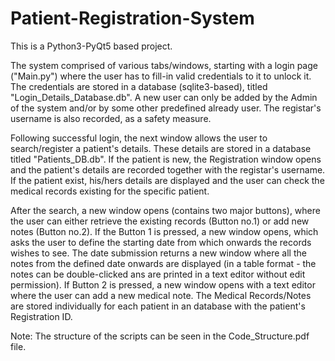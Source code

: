# Patient-Registration-System
This is a Python3-PyQt5 based project.

The system comprised of various tabs/windows, starting with a login page ("Main.py") where the user has to fill-in valid credentials to it to unlock it. The credentials are stored in a database (sqlite3-based), titled "Login_Details_Database.db". A new user can only be added by the Admin of the system and/or by some other predefined already user. The registar's username is also recorded, as a safety measure. 

Following successful login, the next window allows the user to search/register a patient's details. These details are stored in a database titled "Patients_DB.db". If the patient is new, the Registration window opens and the patient's details are recorded together with the registar's username. If the patient exist, his/hers details are displayed and the user can check the medical records existing for the specific patient.    

After the search, a new window opens (contains two major buttons), where the user can either retrieve the existing records (Button no.1) or add new notes (Button no.2). If the Button 1 is pressed, a new window opens, which asks the user to define the starting date from which onwards the records wishes to see. The date submission returns a new window where all the notes from the defined date onwards are displayed (in a table format - the notes can be double-clicked ans are printed in a text editor without edit permission). If Button 2 is pressed, a new window opens with a text editor where the user can add a new medical note. The Medical Records/Notes are stored individually for each patient in an database with the patient's Registration ID.   


Note: The structure of the scripts can be seen in the Code_Structure.pdf file.

